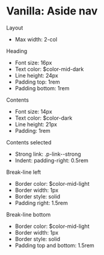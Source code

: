 # Vanilla: Aside nav

Layout
- Max width: 2-col

Heading
- Font size: 16px 
- Text color: $color-mid-dark
- Line height: 24px
- Padding top: 1rem
- Padding bottom: 1rem


Contents
- Font size: 14px 
- Text color: $color-dark
- Line height: 21px
- Padding: 1rem

Contents selected
- Strong link: .p-link--strong
- Indent: padding-right: 0.5rem


Break-line left
- Border color: $color-mid-light
- Border width: 1px
- Border style: solid
- Padding right: 1.5rem


Break-line bottom
- Border color: $color-mid-light
- Border width: 1px
- Border style: solid
- Padding top and bottom: 1.5rem
